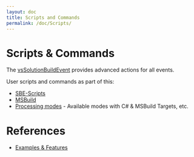 ```yaml
---
layout: doc
title: Scripts and Commands
permalink: /doc/Scripts/
---
```

# Scripts & Commands

The [vsSolutionBuildEvent](http://visualstudiogallery.msdn.microsoft.com/0d1dbfd7-ed8a-40af-ae39-281bfeca2334/) provides advanced actions for all events.

User scripts and commands as part of this:

* [SBE-Scripts](../Scripts/SBE-Scripts/)
* [MSBuild](../Scripts/MSBuild/)
* [Processing modes](../Modes/) - Available modes with C# & MSBuild Targets, etc.

# References

* [Examples & Features](../Examples/)